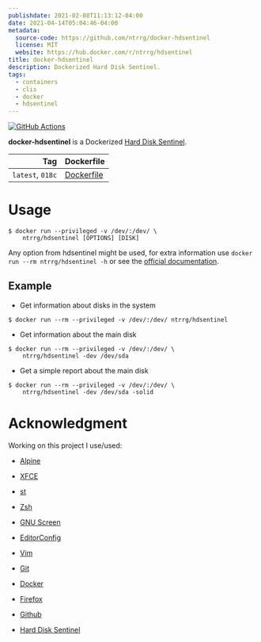 ```yaml
---
publishdate: 2021-02-08T11:13:12-04:00
date: 2021-04-14T05:04:46-04:00
metadata:
  source-code: https://github.com/ntrrg/docker-hdsentinel
  license: MIT
  website: https://hub.docker.com/r/ntrrg/hdsentinel
title: docker-hdsentinel
description: Dockerized Hard Disk Sentinel.
tags:
  - containers
  - clis
  - docker
  - hdsentinel
---
```


[![GitHub Actions](https://github.com/ntrrg/docker-hdsentinel/workflows/Docker/badge.svg)](https://github.com/ntrrg/docker-hdsentinel/actions?query=workflow:Docker)

[Hard Disk Sentinel]: https://www.hdsentinel.com/

**docker-hdsentinel** is a Dockerized [Hard Disk Sentinel][].

| Tag | Dockerfile |
| --: | :-- |
| `latest`, `018c` | [Dockerfile](https://github.com/ntrrg/docker-hdsentinel/blob/018c/Dockerfile) |

# Usage

```shell-session
$ docker run --privileged -v /dev/:/dev/ \
    ntrrg/hdsentinel [OPTIONS] [DISK]
```

Any option from hdsentinel might be used, for extra information use `docker run
--rm ntrrg/hdsentinel -h` or see the [official
documentation](https://www.hdsentinel.com/hard_disk_sentinel_linux.php).

## Example

* Get information about disks in the system

```shell-session
$ docker run --rm --privileged -v /dev/:/dev/ ntrrg/hdsentinel
```

* Get information about the main disk

```shell-session
$ docker run --rm --privileged -v /dev/:/dev/ \
    ntrrg/hdsentinel -dev /dev/sda
```

* Get a simple report about the main disk

```shell-session
$ docker run --rm --privileged -v /dev/:/dev/ \
    ntrrg/hdsentinel -dev /dev/sda -solid
```

# Acknowledgment

Working on this project I use/used:

* [Alpine](https://alpinelinux.org/)

* [XFCE](https://xfce.org/)

* [st](https://st.suckless.org/)

* [Zsh](http://www.zsh.org/)

* [GNU Screen](https://www.gnu.org/software/screen)

* [EditorConfig](http://editorconfig.org/)

* [Vim](https://www.vim.org/)

* [Git](https://git-scm.com/)

* [Docker](https://docker.com)

* [Firefox](https://www.mozilla.org/en-US/firefox/)

* [Github](https://github.com)

* [Hard Disk Sentinel](https://www.hdsentinel.com/)

